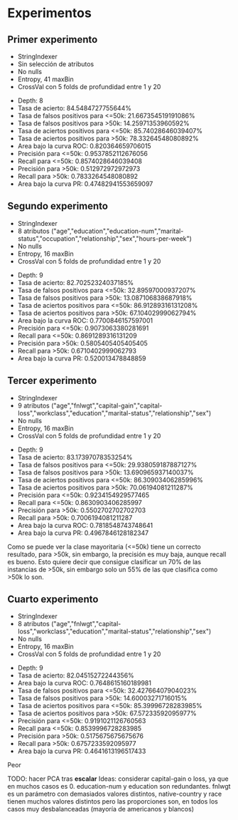 # Experimentos

## Primer experimento

- StringIndexer
- Sin selección de atributos
- No nulls
- Entropy, 41 maxBin 
- CrossVal con 5 folds de profundidad entre 1 y 20

+ Depth: 8
+ Tasa de acierto: 84.5484727755644%
+ Tasa de falsos positivos para <=50k: 21.667354519191086%
+ Tasa de falsos positivos para >50k: 14.25971353960592%
+ Tasa de aciertos positivos para <=50k: 85.74028646039407%
+ Tasa de aciertos positivos para >50k: 78.33264548080892%
+ Area bajo la curva ROC: 0.820364659706015
+ Precisión para <=50k: 0.9537852112676056
+ Recall para <=50k: 0.8574028646039408
+ Precisión para >50k: 0.512972972972973
+ Recall para >50k: 0.7833264548080892
+ Area bajo la curva PR: 0.47482941553659097

## Segundo experimento

- StringIndexer
- 8 atributos ("age","education","education-num","marital-status","occupation","relationship","sex","hours-per-week")
- No nulls
- Entropy, 16 maxBin 
- CrossVal con 5 folds de profundidad entre 1 y 20

+ Depth: 9
+ Tasa de acierto: 82.70252324037185%
+ Tasa de falsos positivos para <=50k: 32.89597000937207%
+ Tasa de falsos positivos para >50k: 13.087106838687918%
+ Tasa de aciertos positivos para <=50k: 86.91289316131208%
+ Tasa de aciertos positivos para >50k: 67.10402999062794%
+ Area bajo la curva ROC: 0.7700846157597001
+ Precisión para <=50k: 0.9073063380281691
+ Recall para <=50k: 0.8691289316131209
+ Precisión para >50k: 0.5805405405405405
+ Recall para >50k: 0.6710402999062793
+ Area bajo la curva PR: 0.520013478848859


## Tercer experimento

- StringIndexer
- 9 atributos ("age","fnlwgt","capital-gain","capital-loss","workclass","education","marital-status","relationship","sex")
- No nulls
- Entropy, 16 maxBin 
- CrossVal con 5 folds de profundidad entre 1 y 20

+ Depth: 9
+ Tasa de acierto: 83.17397078353254%
+ Tasa de falsos positivos para <=50k: 29.938059187887127%
+ Tasa de falsos positivos para >50k: 13.690965937140037%
+ Tasa de aciertos positivos para <=50k: 86.30903406285996%
+ Tasa de aciertos positivos para >50k: 70.06194081211287%
+ Precisión para <=50k: 0.9234154929577465
+ Recall para <=50k: 0.8630903406285997
+ Precisión para >50k: 0.5502702702702703
+ Recall para >50k: 0.7006194081211287
+ Area bajo la curva ROC: 0.7818548743748641
+ Area bajo la curva PR: 0.4967846128182347

Como se puede ver la clase mayoritaria (<=50k) tiene un correcto resultado, para >50k, sin embargo, la precisión es muy baja, aunque recall es bueno. Esto quiere decir que consigue clasificar un 70% de las instancias de >50k, sin embargo solo un 55% de las que clasifica como >50k lo son.


## Cuarto experimento

- StringIndexer
- 8 atributos ("age","fnlwgt","capital-loss","workclass","education","marital-status","relationship","sex")
- No nulls
- Entropy, 16 maxBin 
- CrossVal con 5 folds de profundidad entre 1 y 20

+ Depth: 9
+ Tasa de acierto: 82.04515272244356%
+ Area bajo la curva ROC: 0.7648615160189981
+ Tasa de falsos positivos para <=50k: 32.42766407904023%
+ Tasa de falsos positivos para >50k: 14.60003271716015%
+ Tasa de aciertos positivos para <=50k: 85.39996728283985%
+ Tasa de aciertos positivos para >50k: 67.57233592095977%
+ Precisión para <=50k: 0.9191021126760563
+ Recall para <=50k: 0.8539996728283985
+ Precisión para >50k: 0.5175675675675676
+ Recall para >50k: 0.6757233592095977
+ Area bajo la curva PR: 0.4641613196517433

Peor

TODO: hacer PCA tras **escalar**
Ideas: considerar capital-gain o loss, ya que en muchos casos es 0. education-num y education son redundantes. fnlwgt es un parámetro con demasiados valores distintos, native-country y race tienen muchos valores distintos pero las proporciones son, en todos los casos muy desbalanceadas (mayoría de americanos y blancos)
